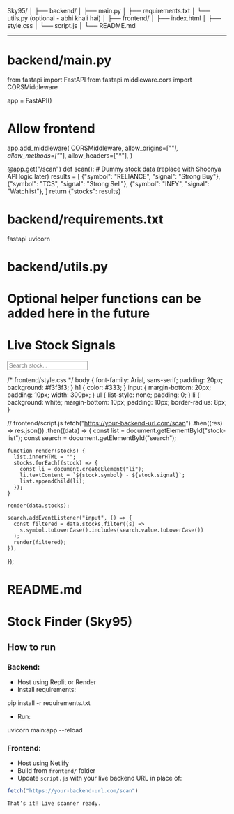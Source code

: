 

Sky95/
│
├── backend/
│   ├── main.py
│   ├── requirements.txt
│   └── utils.py (optional - abhi khali hai)
│
├── frontend/
│   ├── index.html
│   ├── style.css
│   └── script.js
│
└── README.md


---

# backend/main.py
from fastapi import FastAPI
from fastapi.middleware.cors import CORSMiddleware

app = FastAPI()

# Allow frontend
app.add_middleware(
    CORSMiddleware,
    allow_origins=["*"],
    allow_methods=["*"],
    allow_headers=["*"],
)

@app.get("/scan")
def scan():
    # Dummy stock data (replace with Shoonya API logic later)
    results = [
        {"symbol": "RELIANCE", "signal": "Strong Buy"},
        {"symbol": "TCS", "signal": "Strong Sell"},
        {"symbol": "INFY", "signal": "Watchlist"},
    ]
    return {"stocks": results}

# backend/requirements.txt
fastapi
uvicorn

# backend/utils.py
# Optional helper functions can be added here in the future

<!-- frontend/index.html -->
<!DOCTYPE html>
<html lang="en">
<head>
  <meta charset="UTF-8" />
  <meta name="viewport" content="width=device-width, initial-scale=1.0"/>
  <title>Stock Finder</title>
  <link rel="stylesheet" href="style.css" />
</head>
<body>
  <h1>Live Stock Signals</h1>
  <input type="text" id="search" placeholder="Search stock..." />
  <ul id="stock-list"></ul>
  <script src="script.js"></script>
</body>
</html>

/* frontend/style.css */
body {
  font-family: Arial, sans-serif;
  padding: 20px;
  background: #f3f3f3;
}
h1 {
  color: #333;
}
input {
  margin-bottom: 20px;
  padding: 10px;
  width: 300px;
}
ul {
  list-style: none;
  padding: 0;
}
li {
  background: white;
  margin-bottom: 10px;
  padding: 10px;
  border-radius: 8px;
}

// frontend/script.js
fetch("https://your-backend-url.com/scan")
  .then((res) => res.json())
  .then((data) => {
    const list = document.getElementById("stock-list");
    const search = document.getElementById("search");

    function render(stocks) {
      list.innerHTML = "";
      stocks.forEach((stock) => {
        const li = document.createElement("li");
        li.textContent = `${stock.symbol} - ${stock.signal}`;
        list.appendChild(li);
      });
    }

    render(data.stocks);

    search.addEventListener("input", () => {
      const filtered = data.stocks.filter((s) =>
        s.symbol.toLowerCase().includes(search.value.toLowerCase())
      );
      render(filtered);
    });
  });

# README.md

# Stock Finder (Sky95)

## How to run

### Backend:
- Host using Replit or Render
- Install requirements:

pip install -r requirements.txt

- Run:

uvicorn main:app --reload

### Frontend:
- Host using Netlify
- Build from `frontend/` folder
- Update `script.js` with your live backend URL in place of:
```js
fetch("https://your-backend-url.com/scan")

That’s it! Live scanner ready.
